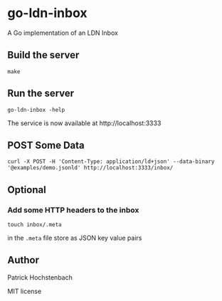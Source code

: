 # go-ldn-inbox

A Go implementation of an LDN Inbox

## Build the server

```
make
```

## Run the server

```
go-ldn-inbox -help
```

The service is now available at http://localhost:3333

## POST Some Data

```
curl -X POST -H 'Content-Type: application/ld+json' --data-binary '@examples/demo.jsonld' http://localhost:3333/inbox/
```
## Optional

### Add some HTTP headers to the inbox

```
touch inbox/.meta
```

in the `.meta` file store as JSON key value pairs

## Author

Patrick Hochstenbach 

MIT license